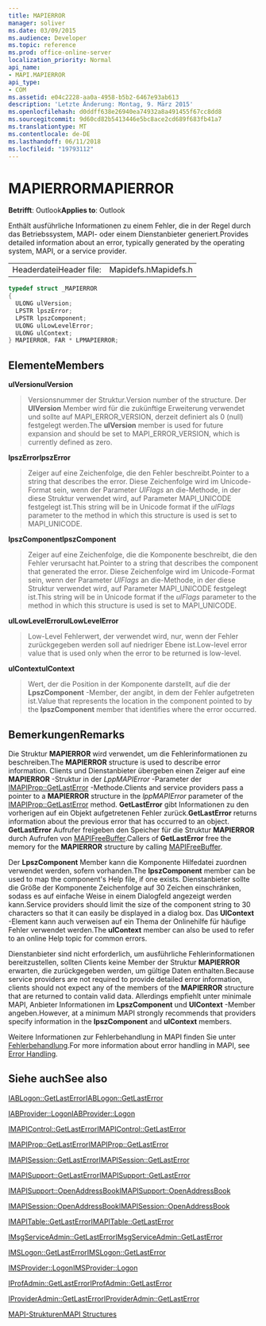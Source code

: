 ```yaml
---
title: MAPIERROR
manager: soliver
ms.date: 03/09/2015
ms.audience: Developer
ms.topic: reference
ms.prod: office-online-server
localization_priority: Normal
api_name:
- MAPI.MAPIERROR
api_type:
- COM
ms.assetid: e04c2228-aa0a-4958-b5b2-6467e93ab613
description: 'Letzte Änderung: Montag, 9. März 2015'
ms.openlocfilehash: d0ddff638e26940ea74932a8a491455f67cc8dd8
ms.sourcegitcommit: 9d60cd82b5413446e5bc8ace2cd689f683fb41a7
ms.translationtype: MT
ms.contentlocale: de-DE
ms.lasthandoff: 06/11/2018
ms.locfileid: "19793112"
---
```

# <a name="mapierror"></a><span data-ttu-id="d992d-103">MAPIERROR</span><span class="sxs-lookup"><span data-stu-id="d992d-103">MAPIERROR</span></span>

  
  
<span data-ttu-id="d992d-104">**Betrifft**: Outlook</span><span class="sxs-lookup"><span data-stu-id="d992d-104">**Applies to**: Outlook</span></span> 
  
<span data-ttu-id="d992d-105">Enthält ausführliche Informationen zu einem Fehler, die in der Regel durch das Betriebssystem, MAPI- oder einem Dienstanbieter generiert.</span><span class="sxs-lookup"><span data-stu-id="d992d-105">Provides detailed information about an error, typically generated by the operating system, MAPI, or a service provider.</span></span> 
  
|||
|:-----|:-----|
|<span data-ttu-id="d992d-106">Headerdatei</span><span class="sxs-lookup"><span data-stu-id="d992d-106">Header file:</span></span>  <br/> |<span data-ttu-id="d992d-107">Mapidefs.h</span><span class="sxs-lookup"><span data-stu-id="d992d-107">Mapidefs.h</span></span>  <br/> |
   
```cpp
typedef struct _MAPIERROR
{
  ULONG ulVersion;
  LPSTR lpszError;
  LPSTR lpszComponent;
  ULONG ulLowLevelError;
  ULONG ulContext;
} MAPIERROR, FAR * LPMAPIERROR;

```

## <a name="members"></a><span data-ttu-id="d992d-108">Elemente</span><span class="sxs-lookup"><span data-stu-id="d992d-108">Members</span></span>

 <span data-ttu-id="d992d-109">**ulVersion**</span><span class="sxs-lookup"><span data-stu-id="d992d-109">**ulVersion**</span></span>
  
> <span data-ttu-id="d992d-110">Versionsnummer der Struktur.</span><span class="sxs-lookup"><span data-stu-id="d992d-110">Version number of the structure.</span></span> <span data-ttu-id="d992d-111">Der **UlVersion** Member wird für die zukünftige Erweiterung verwendet und sollte auf MAPI_ERROR_VERSION, derzeit definiert als 0 (null) festgelegt werden.</span><span class="sxs-lookup"><span data-stu-id="d992d-111">The **ulVersion** member is used for future expansion and should be set to MAPI_ERROR_VERSION, which is currently defined as zero.</span></span> 
    
 <span data-ttu-id="d992d-112">**lpszError**</span><span class="sxs-lookup"><span data-stu-id="d992d-112">**lpszError**</span></span>
  
> <span data-ttu-id="d992d-113">Zeiger auf eine Zeichenfolge, die den Fehler beschreibt.</span><span class="sxs-lookup"><span data-stu-id="d992d-113">Pointer to a string that describes the error.</span></span> <span data-ttu-id="d992d-114">Diese Zeichenfolge wird im Unicode-Format sein, wenn der Parameter _UlFlags_ an die-Methode, in der diese Struktur verwendet wird, auf Parameter MAPI_UNICODE festgelegt ist.</span><span class="sxs-lookup"><span data-stu-id="d992d-114">This string will be in Unicode format if the  _ulFlags_ parameter to the method in which this structure is used is set to MAPI_UNICODE.</span></span> 
    
 <span data-ttu-id="d992d-115">**lpszComponent**</span><span class="sxs-lookup"><span data-stu-id="d992d-115">**lpszComponent**</span></span>
  
> <span data-ttu-id="d992d-116">Zeiger auf eine Zeichenfolge, die die Komponente beschreibt, die den Fehler verursacht hat.</span><span class="sxs-lookup"><span data-stu-id="d992d-116">Pointer to a string that describes the component that generated the error.</span></span> <span data-ttu-id="d992d-117">Diese Zeichenfolge wird im Unicode-Format sein, wenn der Parameter _UlFlags_ an die-Methode, in der diese Struktur verwendet wird, auf Parameter MAPI_UNICODE festgelegt ist.</span><span class="sxs-lookup"><span data-stu-id="d992d-117">This string will be in Unicode format if the  _ulFlags_ parameter to the method in which this structure is used is set to MAPI_UNICODE.</span></span> 
    
 <span data-ttu-id="d992d-118">**ulLowLevelError**</span><span class="sxs-lookup"><span data-stu-id="d992d-118">**ulLowLevelError**</span></span>
  
> <span data-ttu-id="d992d-119">Low-Level Fehlerwert, der verwendet wird, nur, wenn der Fehler zurückgegeben werden soll auf niedriger Ebene ist.</span><span class="sxs-lookup"><span data-stu-id="d992d-119">Low-level error value that is used only when the error to be returned is low-level.</span></span>
    
 <span data-ttu-id="d992d-120">**ulContext**</span><span class="sxs-lookup"><span data-stu-id="d992d-120">**ulContext**</span></span>
  
> <span data-ttu-id="d992d-121">Wert, der die Position in der Komponente darstellt, auf die der **LpszComponent** -Member, der angibt, in dem der Fehler aufgetreten ist.</span><span class="sxs-lookup"><span data-stu-id="d992d-121">Value that represents the location in the component pointed to by the **lpszComponent** member that identifies where the error occurred.</span></span> 
    
## <a name="remarks"></a><span data-ttu-id="d992d-122">Bemerkungen</span><span class="sxs-lookup"><span data-stu-id="d992d-122">Remarks</span></span>

<span data-ttu-id="d992d-123">Die Struktur **MAPIERROR** wird verwendet, um die Fehlerinformationen zu beschreiben.</span><span class="sxs-lookup"><span data-stu-id="d992d-123">The **MAPIERROR** structure is used to describe error information.</span></span> <span data-ttu-id="d992d-124">Clients und Dienstanbieter übergeben einen Zeiger auf eine **MAPIERROR** -Struktur in der _LppMAPIError_ -Parameter der [IMAPIProp::GetLastError](imapiprop-getlasterror.md) -Methode.</span><span class="sxs-lookup"><span data-stu-id="d992d-124">Clients and service providers pass a pointer to a **MAPIERROR** structure in the  _lppMAPIError_ parameter of the [IMAPIProp::GetLastError](imapiprop-getlasterror.md) method.</span></span> <span data-ttu-id="d992d-125">**GetLastError** gibt Informationen zu den vorherigen auf ein Objekt aufgetretenen Fehler zurück.</span><span class="sxs-lookup"><span data-stu-id="d992d-125">**GetLastError** returns information about the previous error that has occurred to an object.</span></span> <span data-ttu-id="d992d-126">**GetLastError** Aufrufer freigeben den Speicher für die Struktur **MAPIERROR** durch Aufrufen von [MAPIFreeBuffer](mapifreebuffer.md).</span><span class="sxs-lookup"><span data-stu-id="d992d-126">Callers of **GetLastError** free the memory for the **MAPIERROR** structure by calling [MAPIFreeBuffer](mapifreebuffer.md).</span></span>
  
<span data-ttu-id="d992d-127">Der **LpszComponent** Member kann die Komponente Hilfedatei zuordnen verwendet werden, sofern vorhanden.</span><span class="sxs-lookup"><span data-stu-id="d992d-127">The **lpszComponent** member can be used to map the component's Help file, if one exists.</span></span> <span data-ttu-id="d992d-128">Dienstanbieter sollte die Größe der Komponente Zeichenfolge auf 30 Zeichen einschränken, sodass es auf einfache Weise in einem Dialogfeld angezeigt werden kann.</span><span class="sxs-lookup"><span data-stu-id="d992d-128">Service providers should limit the size of the component string to 30 characters so that it can easily be displayed in a dialog box.</span></span> <span data-ttu-id="d992d-129">Das **UlContext** -Element kann auch verweisen auf ein Thema der Onlinehilfe für häufige Fehler verwendet werden.</span><span class="sxs-lookup"><span data-stu-id="d992d-129">The **ulContext** member can also be used to refer to an online Help topic for common errors.</span></span> 
  
<span data-ttu-id="d992d-130">Dienstanbieter sind nicht erforderlich, um ausführliche Fehlerinformationen bereitzustellen, sollten Clients keine Member der Struktur **MAPIERROR** erwarten, die zurückgegeben werden, um gültige Daten enthalten.</span><span class="sxs-lookup"><span data-stu-id="d992d-130">Because service providers are not required to provide detailed error information, clients should not expect any of the members of the **MAPIERROR** structure that are returned to contain valid data.</span></span> <span data-ttu-id="d992d-131">Allerdings empfiehlt unter minimale MAPI, Anbieter Informationen im **LpszComponent** und **UlContext** -Member angeben.</span><span class="sxs-lookup"><span data-stu-id="d992d-131">However, at a minimum MAPI strongly recommends that providers specify information in the **lpszComponent** and **ulContext** members.</span></span> 
  
<span data-ttu-id="d992d-132">Weitere Informationen zur Fehlerbehandlung in MAPI finden Sie unter [Fehlerbehandlung](error-handling-in-mapi.md).</span><span class="sxs-lookup"><span data-stu-id="d992d-132">For more information about error handling in MAPI, see [Error Handling](error-handling-in-mapi.md).</span></span>
  
## <a name="see-also"></a><span data-ttu-id="d992d-133">Siehe auch</span><span class="sxs-lookup"><span data-stu-id="d992d-133">See also</span></span>



[<span data-ttu-id="d992d-134">IABLogon::GetLastError</span><span class="sxs-lookup"><span data-stu-id="d992d-134">IABLogon::GetLastError</span></span>](iablogon-getlasterror.md)
  
[<span data-ttu-id="d992d-135">IABProvider::Logon</span><span class="sxs-lookup"><span data-stu-id="d992d-135">IABProvider::Logon</span></span>](iabprovider-logon.md)
  
[<span data-ttu-id="d992d-136">IMAPIControl::GetLastError</span><span class="sxs-lookup"><span data-stu-id="d992d-136">IMAPIControl::GetLastError</span></span>](imapicontrol-getlasterror.md)
  
[<span data-ttu-id="d992d-137">IMAPIProp::GetLastError</span><span class="sxs-lookup"><span data-stu-id="d992d-137">IMAPIProp::GetLastError</span></span>](imapiprop-getlasterror.md)
  
[<span data-ttu-id="d992d-138">IMAPISession::GetLastError</span><span class="sxs-lookup"><span data-stu-id="d992d-138">IMAPISession::GetLastError</span></span>](imapisession-getlasterror.md)
  
[<span data-ttu-id="d992d-139">IMAPISupport::GetLastError</span><span class="sxs-lookup"><span data-stu-id="d992d-139">IMAPISupport::GetLastError</span></span>](imapisupport-getlasterror.md)
  
[<span data-ttu-id="d992d-140">IMAPISupport::OpenAddressBook</span><span class="sxs-lookup"><span data-stu-id="d992d-140">IMAPISupport::OpenAddressBook</span></span>](imapisupport-openaddressbook.md)
  
[<span data-ttu-id="d992d-141">IMAPISession::OpenAddressBook</span><span class="sxs-lookup"><span data-stu-id="d992d-141">IMAPISession::OpenAddressBook</span></span>](imapisession-openaddressbook.md)
  
[<span data-ttu-id="d992d-142">IMAPITable::GetLastError</span><span class="sxs-lookup"><span data-stu-id="d992d-142">IMAPITable::GetLastError</span></span>](imapitable-getlasterror.md)
  
[<span data-ttu-id="d992d-143">IMsgServiceAdmin::GetLastError</span><span class="sxs-lookup"><span data-stu-id="d992d-143">IMsgServiceAdmin::GetLastError</span></span>](imsgserviceadmin-getlasterror.md)
  
[<span data-ttu-id="d992d-144">IMSLogon::GetLastError</span><span class="sxs-lookup"><span data-stu-id="d992d-144">IMSLogon::GetLastError</span></span>](imslogon-getlasterror.md)
  
[<span data-ttu-id="d992d-145">IMSProvider::Logon</span><span class="sxs-lookup"><span data-stu-id="d992d-145">IMSProvider::Logon</span></span>](imsprovider-logon.md)
  
[<span data-ttu-id="d992d-146">IProfAdmin::GetLastError</span><span class="sxs-lookup"><span data-stu-id="d992d-146">IProfAdmin::GetLastError</span></span>](iprofadmin-getlasterror.md)
  
[<span data-ttu-id="d992d-147">IProviderAdmin::GetLastError</span><span class="sxs-lookup"><span data-stu-id="d992d-147">IProviderAdmin::GetLastError</span></span>](iprovideradmin-getlasterror.md)


[<span data-ttu-id="d992d-148">MAPI-Strukturen</span><span class="sxs-lookup"><span data-stu-id="d992d-148">MAPI Structures</span></span>](mapi-structures.md)

